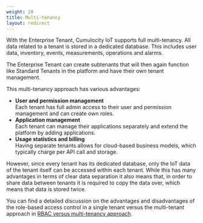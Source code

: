 ```yaml
---
weight: 20
title: Multi-tenancy
layout: redirect
---
```


With the Enterprise Tenant, Cumulocity IoT supports full multi-tenancy. All data related to a tenant is stored in a dedicated database. This includes user data, inventory, events, measurements, operations and alarms.

The Enterprise Tenant can create subtenants that will then again function like Standard Tenants in the platform and have their own tenant management. 

This multi-tenancy approach has various advantages:

* **User and permission management**
<br>Each tenant has full admin access to their user and permission management and can create own roles.
* **Application management**
<br>Each tenant can manage their applications separately and extend the platform by adding applications.
* **Usage statistics and billing**
<br>Having separate tenants allows for cloud-based business models, which typically charge per API call and storage.

However, since every tenant has its dedicated database, only the IoT data of the tenant itself can be accessed within each tenant. While this has many advantages in terms of clear data separation it also means that, in order to share data between tenants it is required to copy the data over, which means that data is stored twice.
 
You can find a detailed discussion on the advantages and disadvantages of the role-based access control in a single tenant versus the multi-tenant approach in [RBAC versus multi-tenancy approach](/concepts/tenants-concept/#comparison).  
